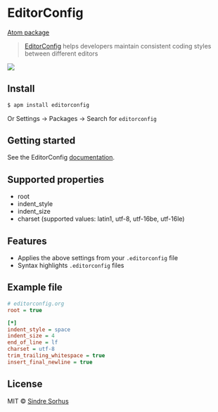 # EditorConfig

[Atom package](https://atom.io/packages/editorconfig)

> [EditorConfig](http://editorconfig.org) helps developers maintain consistent coding styles between different editors

![](https://f.cloud.github.com/assets/170270/2327994/dfe40cb4-a3f6-11e3-862f-894999973373.png)


## Install

```sh
$ apm install editorconfig
```

Or Settings → Packages → Search for `editorconfig`


## Getting started

See the EditorConfig [documentation](http://editorconfig.org).


## Supported properties

- root
- indent_style
- indent_size
- charset (supported values: latin1, utf-8, utf-16be, utf-16le)

## Features

- Applies the above settings from your `.editorconfig` file
- Syntax highlights `.editorconfig` files


## Example file

```ini
# editorconfig.org
root = true

[*]
indent_style = space
indent_size = 4
end_of_line = lf
charset = utf-8
trim_trailing_whitespace = true
insert_final_newline = true
```


## License

MIT © [Sindre Sorhus](http://sindresorhus.com)
